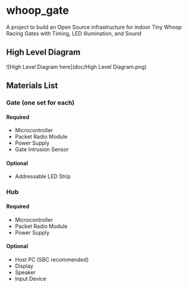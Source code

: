 # whoop_gate
A project to build an Open Source infrastructure for indoor Tiny Whoop Racing Gates with Timing, LED Illumination, and Sound

## High Level Diagram
![High Level Diagram here](doc/High Level Diagram.png)

## Materials List
### Gate (one set for each)
#### Required
- Microcontroller
- Packet Radio Module
- Power Supply
- Gate Intrusion Sensor
#### Optional
- Addressable LED Strip

### Hub
#### Required
- Microcontroller
- Packet Radio Module
- Power Supply
#### Optional
- Host PC (SBC recommended)
- Display
- Speaker
- Input Device
